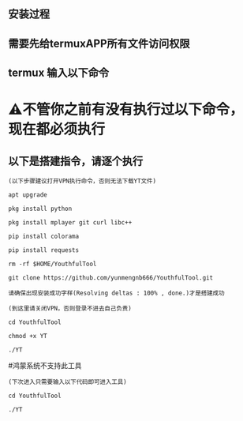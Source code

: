 ## 安装过程
## 需要先给termuxAPP所有文件访问权限
## termux 输入以下命令
# ⚠️不管你之前有没有执行过以下命令，现在都必须执行

## 以下是搭建指令，请逐个执行
```
(以下步骤建议打开VPN执行命令，否则无法下载YT文件)
```
```
apt upgrade
```
```
pkg install python
```
```
pkg install mplayer git curl libc++
```
```
pip install colorama
```
```
pip install requests
```
```
rm -rf $HOME/YouthfulTool
```
```
git clone https://github.com/yunmengnb666/YouthfulTool.git

```
```
请确保出现安装成功字样(Resolving deltas : 100% , done.)才是搭建成功
```
```
(到这里请关闭VPN，否则登录不进去自己负责)
```
```
cd YouthfulTool
```
```
chmod +x YT
```
```
./YT

```
#鸿蒙系统不支持此工具
```
(下次进入只需要输入以下代码即可进入工具)
```
```
cd YouthfulTool
```
```
./YT
```
```